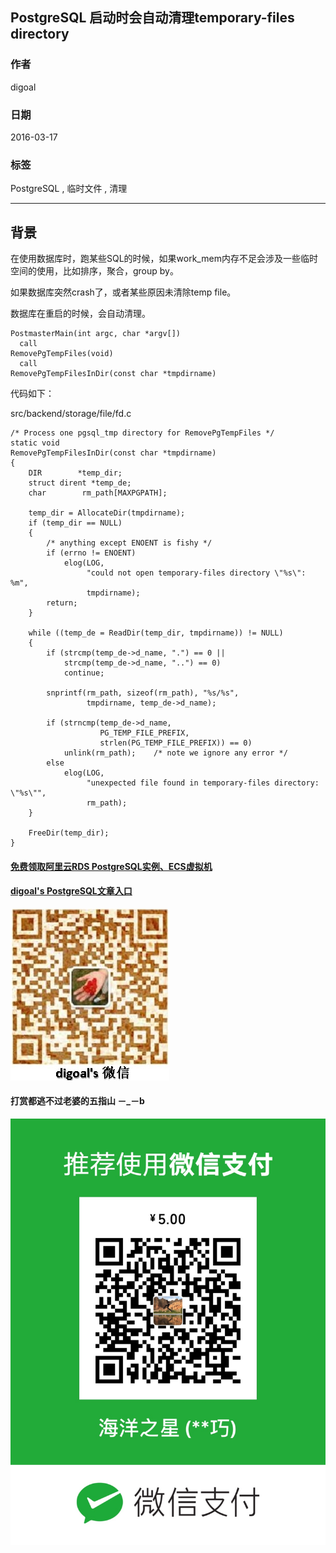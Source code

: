 ## PostgreSQL 启动时会自动清理temporary-files directory  
                                                                     
### 作者                                                                     
digoal                                                                     
                                                                     
### 日期                                                                     
2016-03-17                                                                   
                                                                     
### 标签                                                                     
PostgreSQL , 临时文件 , 清理   
                                                                     
----                                                                     
                                                                     
## 背景            
在使用数据库时，跑某些SQL的时候，如果work_mem内存不足会涉及一些临时空间的使用，比如排序，聚合，group by。   
  
如果数据库突然crash了，或者某些原因未清除temp file。   
  
数据库在重启的时候，会自动清理。  
  
```  
PostmasterMain(int argc, char *argv[])  
  call  
RemovePgTempFiles(void)  
  call  
RemovePgTempFilesInDir(const char *tmpdirname)  
```  
  
代码如下：   
  
src/backend/storage/file/fd.c  
  
```  
/* Process one pgsql_tmp directory for RemovePgTempFiles */  
static void  
RemovePgTempFilesInDir(const char *tmpdirname)  
{  
    DIR        *temp_dir;  
    struct dirent *temp_de;  
    char        rm_path[MAXPGPATH];  
  
    temp_dir = AllocateDir(tmpdirname);  
    if (temp_dir == NULL)  
    {  
        /* anything except ENOENT is fishy */  
        if (errno != ENOENT)  
            elog(LOG,  
                 "could not open temporary-files directory \"%s\": %m",  
                 tmpdirname);  
        return;  
    }  
  
    while ((temp_de = ReadDir(temp_dir, tmpdirname)) != NULL)  
    {  
        if (strcmp(temp_de->d_name, ".") == 0 ||  
            strcmp(temp_de->d_name, "..") == 0)  
            continue;  
  
        snprintf(rm_path, sizeof(rm_path), "%s/%s",  
                 tmpdirname, temp_de->d_name);  
  
        if (strncmp(temp_de->d_name,  
                    PG_TEMP_FILE_PREFIX,  
                    strlen(PG_TEMP_FILE_PREFIX)) == 0)  
            unlink(rm_path);    /* note we ignore any error */  
        else  
            elog(LOG,  
                 "unexpected file found in temporary-files directory: \"%s\"",  
                 rm_path);  
    }  
  
    FreeDir(temp_dir);  
}  
```  
  
  
  
  
  
  
  
  
  
  
  
  
  
  
#### [免费领取阿里云RDS PostgreSQL实例、ECS虚拟机](https://free.aliyun.com/ "57258f76c37864c6e6d23383d05714ea")
  
  
#### [digoal's PostgreSQL文章入口](https://github.com/digoal/blog/blob/master/README.md "22709685feb7cab07d30f30387f0a9ae")
  
  
![digoal's weixin](../pic/digoal_weixin.jpg "f7ad92eeba24523fd47a6e1a0e691b59")
  
  
  
  
  
  
#### 打赏都逃不过老婆的五指山 －_－b  
![wife's weixin ds](../pic/wife_weixin_ds.jpg "acd5cce1a143ef1d6931b1956457bc9f")
  
